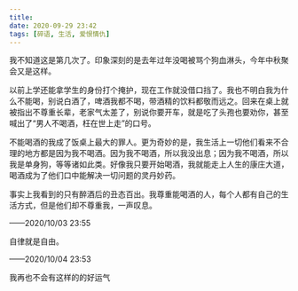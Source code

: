 ```yaml
---
title: 
date: 2020-09-29 23:42
tags: [碎语, 生活, 爱恨情仇]
---
```


我不知道这是第几次了。印象深刻的是去年过年没喝被骂个狗血淋头，今年中秋聚会又是这样。

以前上学还能拿学生的身份打个掩护，现在工作就没借口挡了。我也不明白我为什么不能喝，别说白酒了，啤酒我都不喝，带酒精的饮料都敬而远之。回来在桌上就被指出不尊重长辈，老家气太差了，别说你要开车，就是吃了头孢也要劝你，甚至喊出了“男人不喝酒，枉在世上走”的口号。

不能喝酒的我成了饭桌上最大的罪人。更为奇妙的是，我生活上一切他们看来不合理的地方都是因为我不喝酒。因为我不喝酒，所以我没出息；因为我不喝酒，所以我是单身狗，等等诸如此类。好像我只要开始喝酒，我就能走上人生的康庄大道，喝酒成为了他们口中能解决一切问题的灵丹妙药。

事实上我看到的只有醉酒后的丑态百出。我尊重能喝酒的人，每个人都有自己的生活方式，但是他们却不尊重我，一声叹息。

——2020/10/03 23:55

自律就是自由。

——2020/10/04 23:53

我再也不会有这样的的好运气

